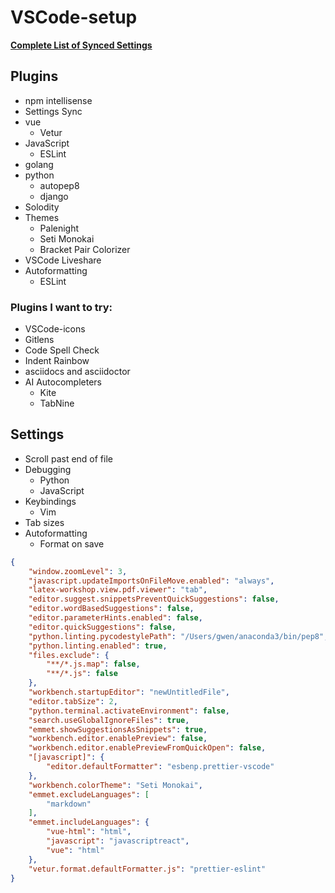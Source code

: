 # VSCode-setup

[**Complete List of Synced Settings**](https://gist.github.com/gwenf/a9e3a9859f55b1fed72ca7137a87c8ba)

## Plugins

* npm intellisense
* Settings Sync
* vue
	* Vetur
* JavaScript
	* ESLint
* golang
* python
	* autopep8
	* django
* Solodity
* Themes
	* Palenight
	* Seti Monokai
	* Bracket Pair Colorizer
* VSCode Liveshare
* Autoformatting
	* ESLint

### Plugins I want to try:

* VSCode-icons
* Gitlens
* Code Spell Check
* Indent Rainbow
* asciidocs and asciidoctor
* AI Autocompleters
	* Kite
	* TabNine

## Settings

* Scroll past end of file
* Debugging
	* Python
	* JavaScript
* Keybindings
	* Vim
* Tab sizes
* Autoformatting
	* Format on save
	
	
	
```json	
{
    "window.zoomLevel": 3,
    "javascript.updateImportsOnFileMove.enabled": "always",
    "latex-workshop.view.pdf.viewer": "tab",
    "editor.suggest.snippetsPreventQuickSuggestions": false,
    "editor.wordBasedSuggestions": false,
    "editor.parameterHints.enabled": false,
    "editor.quickSuggestions": false,
    "python.linting.pycodestylePath": "/Users/gwen/anaconda3/bin/pep8",
    "python.linting.enabled": true,
    "files.exclude": {
        "**/*.js.map": false,
        "**/*.js": false
    },
    "workbench.startupEditor": "newUntitledFile",
    "editor.tabSize": 2,
    "python.terminal.activateEnvironment": false,
    "search.useGlobalIgnoreFiles": true,
    "emmet.showSuggestionsAsSnippets": true,
    "workbench.editor.enablePreview": false,
    "workbench.editor.enablePreviewFromQuickOpen": false,
    "[javascript]": {
        "editor.defaultFormatter": "esbenp.prettier-vscode"
    },
    "workbench.colorTheme": "Seti Monokai",
    "emmet.excludeLanguages": [
        "markdown"
    ],
    "emmet.includeLanguages": {
        "vue-html": "html",
        "javascript": "javascriptreact",
        "vue": "html"
    },
    "vetur.format.defaultFormatter.js": "prettier-eslint"
}
```
